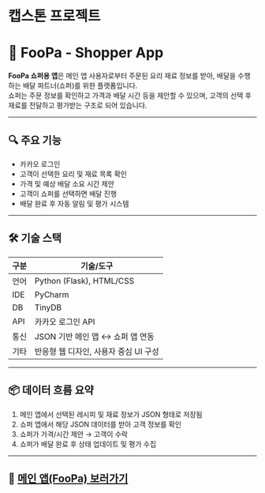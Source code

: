 # 캡스톤 프로젝트
# 🚚 FooPa - Shopper App

**FooPa 쇼퍼용 앱**은 메인 앱 사용자로부터 주문된 요리 재료 정보를 받아, 배달을 수행하는 배달 파트너(쇼퍼)를 위한 플랫폼입니다.  
쇼퍼는 주문 정보를 확인하고 가격과 배달 시간 등을 제안할 수 있으며, 고객의 선택 후 재료를 전달하고 평가받는 구조로 되어 있습니다.

---

## 🔍 주요 기능

- 카카오 로그인
- 고객이 선택한 요리 및 재료 목록 확인
- 가격 및 예상 배달 소요 시간 제안
- 고객이 쇼퍼를 선택하면 배달 진행
- 배달 완료 후 자동 알림 및 평가 시스템

---

## 🛠 기술 스택

| 구분        | 기술/도구 |
|-------------|------------|
| 언어        | Python (Flask), HTML/CSS |
| IDE         | PyCharm |
| DB          | TinyDB |
| API         | 카카오 로그인 API |
| 통신        | JSON 기반 메인 앱 ↔ 쇼퍼 앱 연동 |
| 기타        | 반응형 웹 디자인, 사용자 중심 UI 구성 |

---

## 📦 데이터 흐름 요약

1. 메인 앱에서 선택된 레시피 및 재료 정보가 JSON 형태로 저장됨
2. 쇼퍼 앱에서 해당 JSON 데이터를 받아 고객 정보를 확인
3. 쇼퍼가 가격/시간 제안 → 고객이 수락
4. 쇼퍼가 배달 완료 후 상태 업데이트 및 평가 수집

---

## 📎 [ 메인 앱(FooPa) 보러가기](https://github.com/DDH-975/FooPa_local)

